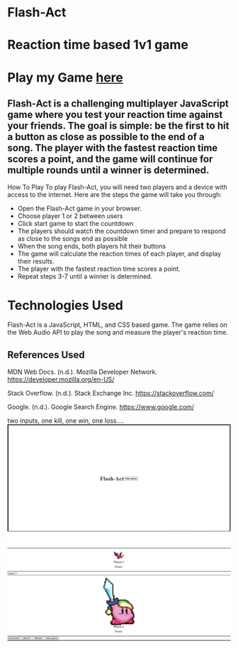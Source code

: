 # Flash-Act
# Reaction time based 1v1 game

# Play my Game [here](https://flash-act.netlify.app/)

## Flash-Act is a challenging multiplayer JavaScript game where you test your reaction time against your friends. The goal is simple: be the first to hit a button as close as possible to the end of a song. The player with the fastest reaction time scores a point, and the game will continue for multiple rounds until a winner is determined.

How To Play
To play Flash-Act, you will need two players and a device with access to the internet. Here are the steps the game will take you through:

- Open the Flash-Act game in your browser.
- Choose player 1 or 2 between users
- Click start game to start the countdown
- The players should watch the countdown timer and prepare to respond as close to the songs end as possible
- When the song ends, both players hit their buttons
- The game will calculate the reaction times of each player, and display their results.
- The player with the fastest reaction time scores a point.
- Repeat steps 3-7 until a winner is determined.


# Technologies Used
Flash-Act is a JavaScript, HTML, and CSS based game. The game relies on the Web Audio API to play the song and measure the player's reaction time.

## References Used

MDN Web Docs. (n.d.). Mozilla Developer Network. https://developer.mozilla.org/en-US/

Stack Overflow. (n.d.). Stack Exchange Inc. https://stackoverflow.com/

Google. (n.d.). Google Search Engine. https://www.google.com/


two inputs, one kill, one win, one loss....
![Alt text](Assets/Images/2023-04-06.png)
![Alt text](Assets/Images/2023-04-06%20(1).png)
